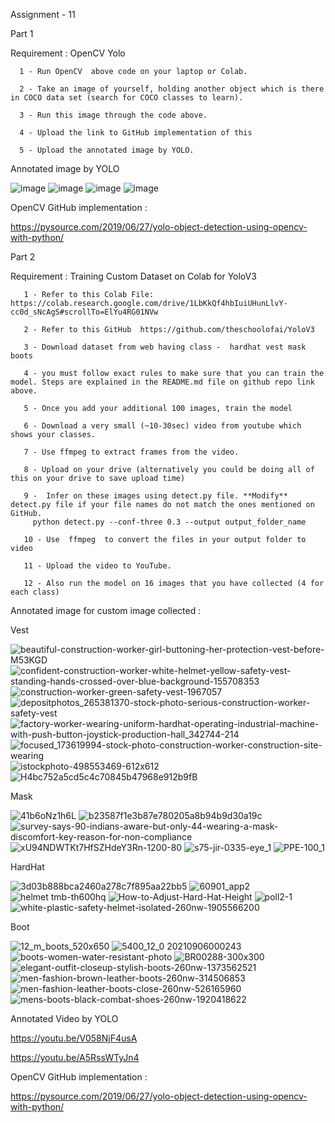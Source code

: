 Assignment - 11

Part 1 

Requirement : OpenCV Yolo

      1 - Run OpenCV  above code on your laptop or Colab. 

      2 - Take an image of yourself, holding another object which is there in COCO data set (search for COCO classes to learn). 

      3 - Run this image through the code above. 

      4 - Upload the link to GitHub implementation of this

      5 - Upload the annotated image by YOLO. 

Annotated image by YOLO



![image](https://user-images.githubusercontent.com/70502759/146763671-73ca19e0-1627-4cea-8898-53c6c096e358.png)
![image](https://user-images.githubusercontent.com/70502759/146763758-d7822744-81d3-49e6-8a36-f988522f559b.png)
![image](https://user-images.githubusercontent.com/70502759/146763799-b090a263-2c9d-4ddf-9480-b5e4bd509250.png)
![image](https://user-images.githubusercontent.com/70502759/146763844-cd398b2b-ba2a-4a29-a7a1-3355de260e0d.png)


OpenCV GitHub implementation : 

https://pysource.com/2019/06/27/yolo-object-detection-using-opencv-with-python/



Part 2 

Requirement : Training Custom Dataset on Colab for YoloV3

       1 - Refer to this Colab File:  https://colab.research.google.com/drive/1LbKkQf4hbIuiUHunLlvY-cc0d_sNcAgS#scrollTo=ElYu4RG01NVw

       2 - Refer to this GitHub  https://github.com/theschoolofai/YoloV3

       3 - Download dataset from web having class -  hardhat vest mask boots

       4 - you must follow exact rules to make sure that you can train the model. Steps are explained in the README.md file on github repo link above.

       5 - Once you add your additional 100 images, train the model

       6 - Download a very small (~10-30sec) video from youtube which shows your classes. 

       7 - Use ffmpeg to extract frames from the video. 

       8 - Upload on your drive (alternatively you could be doing all of this on your drive to save upload time)

       9 -  Infer on these images using detect.py file. **Modify** detect.py file if your file names do not match the ones mentioned on GitHub. 
         python detect.py --conf-three 0.3 --output output_folder_name
     
       10 - Use  ffmpeg  to convert the files in your output folder to video

       11 - Upload the video to YouTube. 

       12 - Also run the model on 16 images that you have collected (4 for each class)


Annotated image for custom image collected  :



Vest



![beautiful-construction-worker-girl-buttoning-her-protection-vest-before-M53KGD](https://user-images.githubusercontent.com/70502759/146811155-dd45f831-a575-4ce0-92ec-f0d6b5c717a4.jpg)
![confident-construction-worker-white-helmet-yellow-safety-vest-standing-hands-crossed-over-blue-background-155708353](https://user-images.githubusercontent.com/70502759/146811179-5402cb25-160b-40bc-821c-738e3ec7d1bd.jpg)
![construction-worker-green-safety-vest-1967057](https://user-images.githubusercontent.com/70502759/146811213-0d6dfa82-d093-4468-9497-d162ea93a18e.jpg)
![depositphotos_265381370-stock-photo-serious-construction-worker-safety-vest](https://user-images.githubusercontent.com/70502759/146811241-9ab5e71c-e825-4b7d-917f-81655cbd3064.jpg)
![factory-worker-wearing-uniform-hardhat-operating-industrial-machine-with-push-button-joystick-production-hall_342744-214](https://user-images.githubusercontent.com/70502759/146811273-89fef0ef-501e-456d-9b71-ed384463e034.jpg)
![focused_173619994-stock-photo-construction-worker-construction-site-wearing](https://user-images.githubusercontent.com/70502759/146811302-d325c15b-d5d6-4dc0-93dd-7ec8526b4350.jpg)
![istockphoto-498553469-612x612](https://user-images.githubusercontent.com/70502759/146811357-6d05b940-157a-4c74-b893-1f70547bf0e4.jpg)
![H4bc752a5cd5c4c70845b47968e912b9fB](https://user-images.githubusercontent.com/70502759/146811319-7e31b5c8-4d30-42e9-8900-253e59b40635.jpg)



Mask 



![41b6oNz1h6L](https://user-images.githubusercontent.com/70502759/146812374-9ca60578-6148-450a-b5ba-92f86d6faa05.jpg)
![b23587f1e3b87e780205a8b94b9d30a19c](https://user-images.githubusercontent.com/70502759/146812443-0b92ca71-0f9f-43bd-ae0d-9714ce5b15ce.jpg)
![survey-says-90-indians-aware-but-only-44-wearing-a-mask-discomfort-key-reason-for-non-compliance](https://user-images.githubusercontent.com/70502759/146812506-26d7f2b2-84be-4f09-a547-fdd4e4c9ef02.jpg)
![xU94NDWTKt7HfSZHdeY3Rn-1200-80](https://user-images.githubusercontent.com/70502759/146812524-3265b186-7461-4bd8-bf17-ab5059a8b1d8.jpg)
![s75-jir-0335-eye_1](https://user-images.githubusercontent.com/70502759/146814781-14e09e05-c0ad-41ef-ace3-bf6ba4c07f34.jpg)
![PPE-100_1](https://user-images.githubusercontent.com/70502759/146814805-1f64c3e6-de97-4069-94c1-34effdde3c3f.jpg)




HardHat



![3d03b888bca2460a278c7f895aa22bb5](https://user-images.githubusercontent.com/70502759/146812111-555632d4-83d7-47e1-a705-eb1ad07ccf1c.jpg)
![60901_app2](https://user-images.githubusercontent.com/70502759/146812139-1560b7c9-4456-4c03-8ccb-3c3bc155c406.jpg)
![helmet tmb-th600hq](https://user-images.githubusercontent.com/70502759/146812177-a85fb7d2-65b5-4b6b-8381-ac77c509351b.jpg)
![How-to-Adjust-Hard-Hat-Height](https://user-images.githubusercontent.com/70502759/146812208-9141ec9b-a9d0-480b-abdf-641f1615f245.jpg)
![poll2-1](https://user-images.githubusercontent.com/70502759/146812247-4765a502-bd08-41b3-99a5-fcea14cda574.jpg)
![white-plastic-safety-helmet-isolated-260nw-1905566200](https://user-images.githubusercontent.com/70502759/146812266-be9a239e-a46d-410b-bc0d-ff1e6750b9ea.jpg)




Boot 



![12_m_boots_520x650](https://user-images.githubusercontent.com/70502759/146811864-ec511051-0a89-4144-84bf-050b18f04d7b.jpg)
![5400_12_0 20210906000243](https://user-images.githubusercontent.com/70502759/146811903-3eafabff-490d-4f94-a2e8-3a61f5cf8d14.jpg)
![boots-women-water-resistant-photo](https://user-images.githubusercontent.com/70502759/146811939-21350224-2e3c-49d8-afb2-b8445846166a.jpg)
![BR00288-300x300](https://user-images.githubusercontent.com/70502759/146811952-1eee9c2e-54da-4947-a7e6-0d624ebea048.jpg)
![elegant-outfit-closeup-stylish-boots-260nw-1373562521](https://user-images.githubusercontent.com/70502759/146811990-8b9827d9-8f8b-42bb-9b66-be238a7a101a.jpg)
![men-fashion-brown-leather-boots-260nw-314506853](https://user-images.githubusercontent.com/70502759/146812008-f973cd0f-b5c9-4d2d-bdd8-1991378dedbd.jpg)
![men-fashion-leather-boots-close-260nw-526165960](https://user-images.githubusercontent.com/70502759/146812023-8d72e492-2773-4f50-b28b-082c51f33692.jpg)
![mens-boots-black-combat-shoes-260nw-1920418622](https://user-images.githubusercontent.com/70502759/146812048-94b944f5-1c86-48af-9c8b-f05d2f564fd9.jpg)


Annotated Video by YOLO

https://youtu.be/V058NjF4usA

https://youtu.be/A5RssWTyJn4


OpenCV GitHub implementation : 

https://pysource.com/2019/06/27/yolo-object-detection-using-opencv-with-python/



